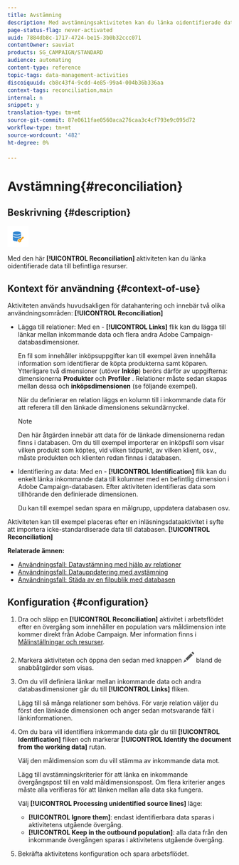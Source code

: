 ```yaml
---
title: Avstämning
description: Med avstämningsaktiviteten kan du länka oidentifierade data till befintliga resurser.
page-status-flag: never-activated
uuid: 7884db8c-1717-4724-be15-3b0b32ccc071
contentOwner: sauviat
products: SG_CAMPAIGN/STANDARD
audience: automating
content-type: reference
topic-tags: data-management-activities
discoiquuid: cb8c43f4-9cdd-4e85-99a4-004b36b336aa
context-tags: reconciliation,main
internal: n
snippet: y
translation-type: tm+mt
source-git-commit: 87e0611fae0560aca276caa3c4cf793e9c095d72
workflow-type: tm+mt
source-wordcount: '482'
ht-degree: 0%

---
```



# Avstämning{#reconciliation}

## Beskrivning {#description}

![](assets/reconciliation.png)

Med den här **[!UICONTROL Reconciliation]** aktiviteten kan du länka oidentifierade data till befintliga resurser.

## Kontext för användning {#context-of-use}

Aktiviteten används huvudsakligen för datahantering och innebär två olika användningsområden: **[!UICONTROL Reconciliation]**

* Lägga till relationer: Med en - **[!UICONTROL Links]** flik kan du lägga till länkar mellan inkommande data och flera andra Adobe Campaign-databasdimensioner.

   En fil som innehåller inköpsuppgifter kan till exempel även innehålla information som identifierar de köpta produkterna samt köparen. Ytterligare två dimensioner (utöver **Inköp**) berörs därför av uppgifterna: dimensionerna **Produkter** och **Profiler** . Relationer måste sedan skapas mellan dessa och **inköpsdimensionen** (se följande exempel).

   När du definierar en relation läggs en kolumn till i inkommande data för att referera till den länkade dimensionens sekundärnyckel.

   >[!NOTE]
   >
   >Den här åtgärden innebär att data för de länkade dimensionerna redan finns i databasen. Om du till exempel importerar en inköpsfil som visar vilken produkt som köptes, vid vilken tidpunkt, av vilken klient, osv., måste produkten och klienten redan finnas i databasen.

* Identifiering av data: Med en - **[!UICONTROL Identification]** flik kan du enkelt länka inkommande data till kolumner med en befintlig dimension i Adobe Campaign-databasen. Efter aktiviteten identifieras data som tillhörande den definierade dimensionen.

   Du kan till exempel sedan spara en målgrupp, uppdatera databasen osv.

Aktiviteten kan till exempel placeras efter en inläsningsdataaktivitet i syfte att importera icke-standardiserade data till databasen. **[!UICONTROL Reconciliation]**

**Relaterade ämnen:**

* [Användningsfall: Datavstämning med hjälp av relationer](../../automating/using/reconciliation-using-relations.md)
* [Användningsfall: Datauppdatering med avstämning](../../automating/using/data-update-reconciliation.md)
* [Användningsfall: Städa av en filpublik med databasen](../../automating/using/reconcile-file-audience-with-database.md)

## Konfiguration {#configuration}

1. Dra och släpp en **[!UICONTROL Reconciliation]** aktivitet i arbetsflödet efter en övergång som innehåller en population vars måldimension inte kommer direkt från Adobe Campaign. Mer information finns i [Målinställningar och resurser](../../automating/using/query.md#targeting-dimensions-and-resources).
1. Markera aktiviteten och öppna den sedan med knappen ![](assets/edit_darkgrey-24px.png) bland de snabbåtgärder som visas.
1. Om du vill definiera länkar mellan inkommande data och andra databasdimensioner går du till **[!UICONTROL Links]** fliken.

   Lägg till så många relationer som behövs. För varje relation väljer du först den länkade dimensionen och anger sedan motsvarande fält i länkinformationen.

1. Om du bara vill identifiera inkommande data går du till **[!UICONTROL Identification]** fliken och markerar **[!UICONTROL Identify the document from the working data]** rutan.

   Välj den måldimension som du vill stämma av inkommande data mot.

   Lägg till avstämningskriterier för att länka en inkommande övergångspost till en vald måldimensionspost. Om flera kriterier anges måste alla verifieras för att länken mellan alla data ska fungera.

   Välj **[!UICONTROL Processing unidentified source lines]** läge:

   * **[!UICONTROL Ignore them]**: endast identifierbara data sparas i aktivitetens utgående övergång.
   * **[!UICONTROL Keep in the outbound population]**: alla data från den inkommande övergången sparas i aktivitetens utgående övergång.

1. Bekräfta aktivitetens konfiguration och spara arbetsflödet.
